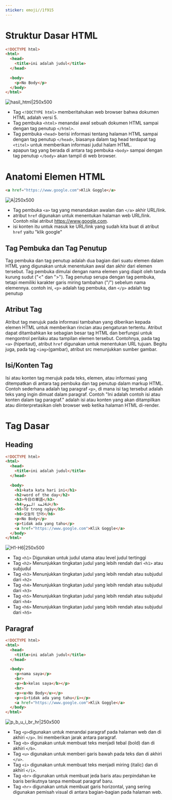 ```yaml
---
sticker: emoji//1f915
---
```

# Struktur Dasar HTML 
```html
<!DOCTYPE html>
<html>
  <head>
    <title>ini adalah judul</title>
  </head>
  
  <body>
    <p>No Body</p>
  </body>
</html>
```
![hasil_html|250x500](asettt/hasil_html.jpg)
- Tag `<!DOCTYPE html>` memberitahukan web browser bahwa dokumen HTML adalah versi 5.
- Tag pembuka `<html>` menandai awal sebuah dokumen HTML sampai dengan tag penutup `</html>`.
- Tag pembuka `<head>` berisi informasi tentang halaman HTML sampai dengan tag penutup `</head>`, biasanya dalam tag head terdapat tag `<titel>` untuk memberikan informasi judul halam HTML.
- apapun tag yang berada di antara tag pembuka `<body>` sampai dengan tag penutup `</body>` akan tampil di web browser.
# Anatomi Elemen HTML
```html
<a href="https://www.google.com">Klik Goggle</a>
```
![A|250x500](asettt/a.jpg)
- Tag pembuka `<a>` tag yang menandakan awalan dan `</a>` akhir URL/link.
-  atribut `href` digunakan untuk menentukan halaman web URL/link. Contoh nilai atribut https://www.google.com.
- isi konten itu untuk masuk ke URL/link yang sudah kita buat di atribut `href` yaitu "klik google"
## Tag Pembuka dan Tag Penutup
Tag pembuka dan tag penutup adalah dua bagian dari suatu elemen dalam HTML yang digunakan untuk menentukan awal dan akhir dari elemen tersebut. Tag pembuka dimulai dengan nama elemen yang diapit oleh tanda kurung sudut ("<" dan ">"). Tag penutup serupa dengan tag pembuka, tetapi memiliki karakter garis miring tambahan ("/") sebelum nama elemennya. contoh ini, `<p>` adalah tag pembuka, dan `</p>` adalah tag penutup
## Atribut Tag
Atribut tag merujuk pada informasi tambahan yang diberikan kepada elemen HTML untuk memberikan rincian atau pengaturan tertentu. Atribut dapat ditambahkan ke sebagian besar tag HTML dan berfungsi untuk mengontrol perilaku atau tampilan elemen tersebut. Contohnya, pada tag `<a>` (hipertaut), atribut `href` digunakan untuk menentukan URL tujuan. Begitu juga, pada tag `<img>`(gambar), atribut src menunjukkan sumber gambar. 
## Isi/Konten Tag
Isi atau konten tag merujuk pada teks, elemen, atau informasi yang ditempatkan di antara tag pembuka dan tag penutup dalam markup HTML. Contoh sederhana adalah tag paragraf `<p>`, di mana isi tag tersebut adalah teks yang ingin dimuat dalam paragraf. Contoh "Ini adalah contoh isi atau konten dalam tag paragraf." adalah isi atau konten yang akan ditampilkan atau diinterpretasikan oleh browser web ketika halaman HTML di-render.
# Tag Dasar
## Heading
```html
<!DOCTYPE html>
<html>
  <head>
    <title>ini adalah judul</title>
  </head>
  
  <body>
    <h1>kata kata hari ini</h1>
    <h2>word of the day</h2>
    <h3>今日の単語</h3>
    <h4>ك4لمة اليوم</h>
    <h5>Từ trong ngày</h5>
    <h6>오늘의 단어</h6>
    <p>No Body</p>
    <p>tidak ada yang tahu</p>
    <a href="https://www.google.com">Klik Goggle</a>
  </body>
</html>
```
![H1-H6|250x500](asettt/H1-H6.jpg)
- Tag `<h1>` Digunakan untuk judul utama atau level judul tertinggi
- Tag `<h2>` Menunjukkan tingkatan judul yang lebih rendah dari `<h1>` atau subjudul
- Tag `<h3>` Menunjukkan tingkatan judul yang lebih rendah atau subjudul dari `<h2>`
- Tag `<h4>` Menunjukkan tingkatan judul yang lebih rendah atau subjudul dari `<h3>`
- Tag `<h5>` Menunjukkan tingkatan judul yang lebih rendah atau subjudul dari `<h4>`
- Tag `<h6>` Menunjukkan tingkatan judul yang lebih rendah atau subjudul dari `<h5>` 
## Paragraf
```html
<!DOCTYPE html>
<html>
  <head>
    <title>ini adalah judul</title>
  </head>
  
  <body>
    <p>nama saya</p>
    <br>
    <p><b>kelas saya</b></p>
    <hr>
    <p><u>No Body</u></p>
    <p><i>tidak ada yang tahu</i></p>
    <a href="https://www.google.com">Klik Goggle</a>
  </body>
</html>
```
![p_b_u_i_br_hr|250x500](asettt/p_b_u_i_br_hr.jpg)
- Tag `<p>`digunakan untuk menandai paragraf pada halaman web dan di akhiri `</p>`. Ini memberikan jarak antara paragraf.
- Tag `<b>` digunakan untuk membuat teks menjadi tebal (bold) dan di akhiri `</b>`.
- Tag `<u>` digunakan untuk memberi garis bawah pada teks dan di akhiri `</u>`. 
- Tag `<i>` digunakan untuk membuat teks menjadi miring (italic) dan di akhiri `</i>`.
- Tag `<br>` digunakan untuk membuat jeda baris atau perpindahan ke baris berikutnya tanpa membuat paragraf baru.
- Tag `<hr>` digunakan untuk membuat garis horizontal, yang sering digunakan pemisah visual di antara bagian-bagian pada halaman web.